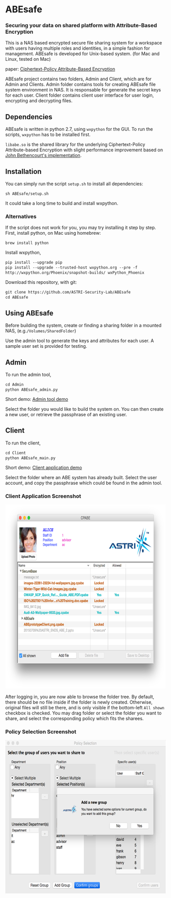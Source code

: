 # ABEsafe

### Securing your data on shared platform with Attribute-Based Encryption

This is a NAS based encrypted secure file sharing system for a workspace with users 
having multiple roles and identities, in a simple fashion for management. 
ABEsafe is developed for Unix-based system. (for Mac and Linux, tested on Mac)

paper: [Ciphertext-Policy Attribute-Based Encryption](https://www.cs.utexas.edu/~bwaters/publications/papers/cp-abe.pdf)

ABEsafe project contains two folders, Admin and Client, which are for Admin and Clients.
Admin folder contains tools for creating ABEsafe file system environment in NAS. It is 
responsable for generate the secret keys for each user.
Client folder contains client user interface for user login, encrypting and decrypting files.

## Dependencies
ABEsafe is written in python 2.7, using `wxpython` for the GUI.
To run the scripts, `wxpython` has to be installed first.

`libabe.so` is the shared library for the underlying Ciphertext-Policy Attribute-based Encryption with 
slight performance improvement based on [John Bethencourt's implementation](http://acsc.cs.utexas.edu/cpabe/).

## Installation
You can simply run the script `setup.sh` to install all dependencies:
```
sh ABEsafe/setup.sh
```
It could take a long time to build and install wxpython.

### Alternatives
If the script does not work for you, you may try installing it step by step.
First, install python, on Mac using homebrew:
```
brew install python
```
Install wxpython,
```
pip install --upgrade pip
pip install --upgrade --trusted-host wxpython.org --pre -f http://wxpython.org/Phoenix/snapshot-builds/ wxPython_Phoenix
```
Download this repository, with git:
```
git clone https://github.com/ASTRI-Security-Lab/ABEsafe
cd ABEsafe
```

## Using ABEsafe
Before building the system, create or finding a sharing folder in a mounted NAS, (e.g.`/Volumes/SharedFolder`)

Use the admin tool to generate the keys and attributes for each user. A sample user set is provided for testing.

## Admin
To run the admin tool,
```
cd Admin
python ABEsafe_admin.py
```
Short demo: [Admin tool demo](https://www.youtube.com/watch?v=b140-TauYIU)

Select the folder you would like to build the system on.
You can then create a new user, or retrieve the passphrase of an existing user.

## Client
To run the client,
```
cd Client
python ABEsafe_main.py
```
Short demo: [Client application demo](https://www.youtube.com/watch?v=MbeI-toh4nI)

Select the folder where an ABE system has already built.
Select the user account, and copy the passphrase which could be found in the admin tool.

### Client Application Screenshot
<img src="https://github.com/ASTRI-Security-Lab/ABEsafe/blob/master/sample/client.png" width="704" height="576">

After logging in, you are now able to browse the folder tree. By default, there should be no file inside if the folder is newly created. Otherwise, original files will still be there, and is only visible if the bottom-left `All shown` checkbox is checked.
You may drag folder or select the folder you want to share, and select the corresponding policy which fits the sharees.

### Policy Selection Screenshot
<img src="https://github.com/ASTRI-Security-Lab/ABEsafe/blob/master/sample/policy.png" width="640" height="480">

